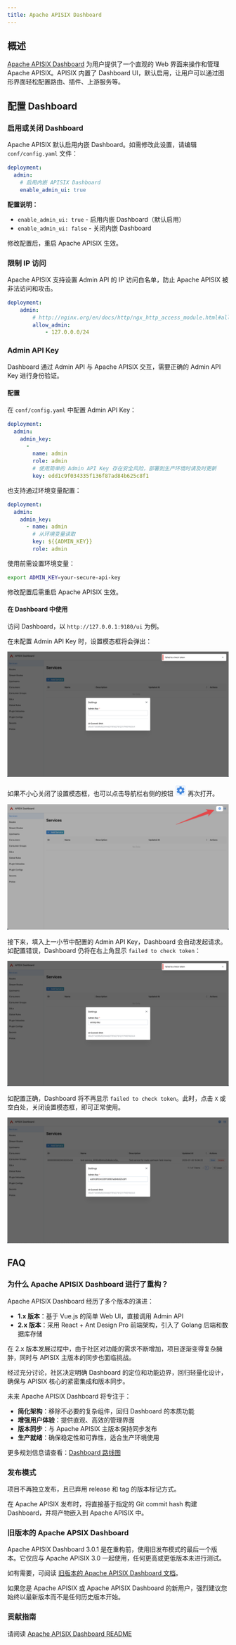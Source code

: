 ```yaml
---
title: Apache APISIX Dashboard
---
```


<!--
#
# Licensed to the Apache Software Foundation (ASF) under one or more
# contributor license agreements.  See the NOTICE file distributed with
# this work for additional information regarding copyright ownership.
# The ASF licenses this file to You under the Apache License, Version 2.0
# (the "License"); you may not use this file except in compliance with
# the License.  You may obtain a copy of the License at
#
#     http://www.apache.org/licenses/LICENSE-2.0
#
# Unless required by applicable law or agreed to in writing, software
# distributed under the License is distributed on an "AS IS" BASIS,
# WITHOUT WARRANTIES OR CONDITIONS OF ANY KIND, either express or implied.
# See the License for the specific language governing permissions and
# limitations under the License.
#
-->

## 概述

[Apache APISIX Dashboard](https://github.com/apache/apisix-dashboard) 为用户提供了一个直观的 Web 界面来操作和管理 Apache APISIX。APISIX 内置了 Dashboard UI，默认启用，让用户可以通过图形界面轻松配置路由、插件、上游服务等。

## 配置 Dashboard

### 启用或关闭 Dashboard

Apache APISIX 默认启用内嵌 Dashboard。如需修改此设置，请编辑 `conf/config.yaml` 文件：

```yaml title="./conf/config.yaml"
deployment:
  admin:
    # 启用内嵌 APISIX Dashboard
    enable_admin_ui: true
```

**配置说明：**

- `enable_admin_ui: true` - 启用内嵌 Dashboard（默认启用）
- `enable_admin_ui: false` - 关闭内嵌 Dashboard

修改配置后，重启 Apache APISIX 生效。

### 限制 IP 访问

Apache APISIX 支持设置 Admin API 的 IP 访问白名单，防止 Apache APISIX 被非法访问和攻击。

```yaml title="./conf/config.yaml"
deployment:
    admin:
        # http://nginx.org/en/docs/http/ngx_http_access_module.html#allow
        allow_admin:
            - 127.0.0.0/24
```

### Admin API Key

Dashboard 通过 Admin API 与 Apache APISIX 交互，需要正确的 Admin API Key 进行身份验证。

#### 配置

在 `conf/config.yaml` 中配置 Admin API Key：

```yaml title="./conf/config.yaml"
deployment:
  admin:
    admin_key:
      -
        name: admin
        role: admin
        # 使用简单的 Admin API Key 存在安全风险，部署到生产环境时请及时更新
        key: edd1c9f034335f136f87ad84b625c8f1
```

也支持通过环境变量配置：

```yaml title="./conf/config.yaml"
deployment:
  admin:
    admin_key:
      - name: admin
        # 从环境变量读取
        key: ${{ADMIN_KEY}}
        role: admin
```

使用前需设置环境变量：

```bash
export ADMIN_KEY=your-secure-api-key
```

修改配置后需重启 Apache APISIX 生效。

#### 在 Dashboard 中使用

访问 Dashboard，以 `http://127.0.0.1:9180/ui` 为例。

在未配置 Admin API Key 时，设置模态框将会弹出：

![Apache APISIX Dashboard - Need Admin Key](../../assets/images/dashboard-need-admin-key.png)

如果不小心关闭了设置模态框，也可以点击导航栏右侧的按钮 <img src="../../assets/images/dashboard-settings-btn-icon.png" alt="Apache APISIX Dashboard - Settings btn icon" width="25px" /> 再次打开。

![Apache APISIX Dashboard - Reopen Settings Modal](../../assets/images/dashboard-reopen-settings-modal.png)

接下来，填入上一小节中配置的 Admin API Key，Dashboard 会自动发起请求。如配置错误，Dashboard 仍将在右上角显示 `failed to check token`：

![Apache APISIX Dashboard - Admin Key is wrong](../../assets/images/dashboard-admin-key-is-wrong.png)

如配置正确，Dashboard 将不再显示 `failed to check token`。此时，点击 `X` 或空白处，关闭设置模态框，即可正常使用。

![Apache APISIX Dashboard - Admin Key is correct](../../assets/images/dashboard-admin-key-is-correct.png)

## FAQ

### 为什么 Apache APISIX Dashboard 进行了重构？

Apache APISIX Dashboard 经历了多个版本的演进：

- **1.x 版本**：基于 Vue.js 的简单 Web UI，直接调用 Admin API
- **2.x 版本**：采用 React + Ant Design Pro 前端架构，引入了 Golang 后端和数据库存储

在 2.x 版本发展过程中，由于社区对功能的需求不断增加，项目逐渐变得复杂臃肿，同时与 APISIX 主版本的同步也面临挑战。

经过充分讨论，社区决定明确 Dashboard 的定位和功能边界，回归轻量化设计，确保与 APISIX 核心的紧密集成和版本同步。

未来 Apache APISIX Dashboard 将专注于：

- **简化架构**：移除不必要的复杂组件，回归 Dashboard 的本质功能
- **增强用户体验**：提供直观、高效的管理界面
- **版本同步**：与 Apache APISIX 主版本保持同步发布
- **生产就绪**：确保稳定性和可靠性，适合生产环境使用

更多规划信息请查看：[Dashboard 路线图](https://github.com/apache/apisix-dashboard/issues/2981)

### 发布模式

项目不再独立发布，且已弃用 release 和 tag 的版本标记方式。

在 Apache APISIX 发布时，将直接基于指定的 Git commit hash 构建 Dashboard，并将产物嵌入到 Apache APISIX 中。

### 旧版本的 Apache APSIX Dashboard

Apache APISIX Dashboard 3.0.1 是在重构前，使用旧发布模式的最后一个版本。它仅应与 Apache APISIX 3.0 一起使用，任何更高或更低版本未进行测试。

如有需要，可阅读 [旧版本的 Apache APISIX Dashboard 文档](https://apache-apisix.netlify.app/docs/dashboard/user_guide/)。

如果您是 Apache APISIX 或 Apache APISIX Dashboard 的新用户，强烈建议您始终以最新版本而不是任何历史版本开始。

### 贡献指南

请阅读 [Apache APISIX Dashboard README](https://github.com/apache/apisix-dashboard/blob/master/README.md)
